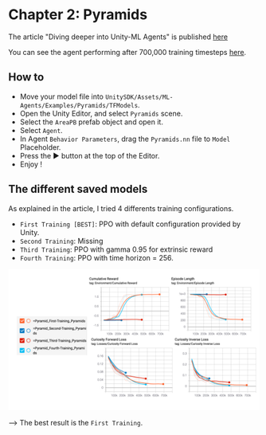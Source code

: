 # Chapter 2: Pyramids

The article "Diving deeper into Unity-ML Agents" is published [here](https://towardsdatascience.com/diving-deeper-into-unity-ml-agents-e1667f869dc3)

You can see the agent performing after 700,000 training timesteps [here](https://www.youtube.com/watch?v=Ab2fHTMGf50).

## How to

- Move your model file into `UnitySDK/Assets/ML-Agents/Examples/Pyramids/TFModels`.
- Open the Unity Editor, and select `Pyramids` scene.
- Select the `AreaPB` prefab object and open it.
- Select `Agent`.
- In Agent `Behavior Parameters`, drag the `Pyramids.nn` file to `Model` Placeholder.
- Press the ▶️ button at the top of the Editor.
- Enjoy !

## The different saved models

As explained in the article, I tried 4 differents training configurations.

- `First Training [BEST]`: PPO with default configuration provided by Unity.
- `Second Training`: Missing 
- `Third Training`: PPO with gamma 0.95 for extrinsic reward 
- `Fourth Training`: PPO with time horizon = 256.  

<img src="./assets/pyramids_tensorboard.png" alt="Pyramids Tensorboard"/>

--> The best result is the `First Training`.

